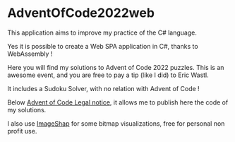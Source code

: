 # AdventOfCode2022web

This application aims to improve my practice of the C# language.

Yes it is possible to create a Web SPA application in C#, thanks to WebAssembly !

Here you will find my solutions to Advent of Code 2022 puzzles. This is an awesome event, and you are free to pay a tip (like I did) to Eric Wastl.

It includes a Sudoku Solver, with no relation with Advent of Code !

Below [Advent of Code Legal notice](https://adventofcode.com/about), it allows me to publish here the code of my solutions.

I also use [ImageShap](https://sixlabors.com/pricing/) for some bitmap visualizations, free for personal non profit use.
